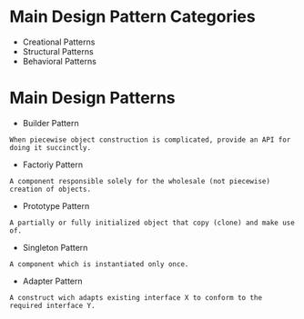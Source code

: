 # Main Design Pattern Categories

- Creational Patterns
- Structural Patterns
- Behavioral Patterns

# Main Design Patterns

- Builder Pattern

```
When piecewise object construction is complicated, provide an API for doing it succinctly.
```

- Factoriy Pattern

```
A component responsible solely for the wholesale (not piecewise) creation of objects.
```

- Prototype Pattern

```
A partially or fully initialized object that copy (clone) and make use of.
```

- Singleton Pattern

```
A component which is instantiated only once.
```

- Adapter Pattern

```
A construct wich adapts existing interface X to conform to the required interface Y.
```
